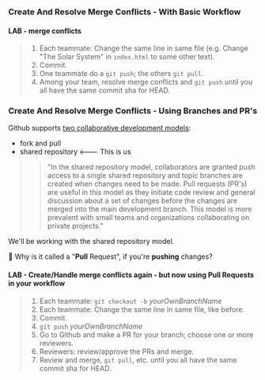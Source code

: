 ### Create And Resolve Merge Conflicts - With Basic Workflow

#### LAB - merge conflicts
> 1. Each teammate: Change the same line in same file (e.g. Change "The Solar System" in `index.html` to some other text).
> 1. Commit.
> 1. One teammate do a `git push`; the others `git pull`.
> 1. Among your team, resolve merge conflicts and `git push` until you all have the same commit sha for HEAD.

### Create And Resolve Merge Conflicts - Using Branches and PR's
Github supports [two collaborative development models](https://docs.github.com/en/pull-requests/collaborating-with-pull-requests/getting-started/about-collaborative-development-models):
- fork and pull
- shared repository <--- This is us

>>"In the shared repository model, collaborators are granted push access to a single shared repository and topic branches are created when changes need to be made. Pull requests (PR's) are useful in this model as they initiate code review and general discussion about a set of changes before the changes are merged into the main development branch. This model is more prevalent with small teams and organizations collaborating on private projects."

We'll be working with the shared repository model.

🤔 Why is it called a "**Pull** Request", if you're **pushing** changes?

#### LAB - Create/Handle merge conflicts again - but now using Pull Requests in your workflow
> 1. Each teammate: `git checkout -b` _yourOwnBranchName_
> 1. Each teammate: Change the same line in same file, like before.
> 1. Commit.
> 1. `git push` _yourOwnBranchName_
> 1. Go to Github and make a PR for your branch; choose one or more reviewers.
> 1. Reviewers: review/approve the PRs and merge.
> 1. Review and merge, `git pull`, etc. until you all have the same commit sha for HEAD.
